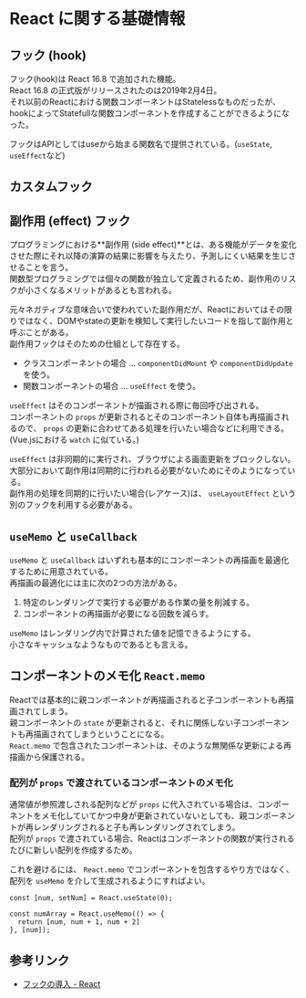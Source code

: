 # React に関する基礎情報

## フック (hook)

フック(hook)は React 16.8 で追加された機能。  
React 16.8 の正式版がリリースされたのは2019年2月4日。  
それ以前のReactにおける関数コンポーネントはStatelessなものだったが、hookによってStatefullな関数コンポーネントを作成することができるようになった。

フックはAPIとしてはuseから始まる関数名で提供されている。(`useState`, `useEffect`など)  

## カスタムフック

## 副作用 (effect) フック

プログラミングにおける**副作用 (side effect)**とは、ある機能がデータを変化させた際にそれ以降の演算の結果に影響を与えたり、予測しにくい結果を生じさせることを言う。  
関数型プログラミングでは個々の関数が独立して定義されるため、副作用のリスクが小さくなるメリットがあるとも言われる。  

元々ネガティブな意味合いで使われていた副作用だが、Reactにおいてはその限りではなく、DOMやstateの更新を検知して実行したいコードを指して副作用と呼ぶことがある。  
副作用フックはそのための仕組として存在する。  

- クラスコンポーネントの場合 ... `componentDidMount` や `componentDidUpdate` を使う。
- 関数コンポーネントの場合 ... `useEffect` を使う。

`useEffect` はそのコンポーネントが描画される際に毎回呼び出される。  
コンポーネントの `props` が更新されるとそのコンポーネント自体も再描画されるので、 `props` の更新に合わせてある処理を行いたい場合などに利用できる。(Vue.jsにおける `watch` に似ている。)

`useEffect` は非同期的に実行され、ブラウザによる画面更新をブロックしない。大部分において副作用は同期的に行われる必要がないためにそのようになっている。  
副作用の処理を同期的に行いたい場合(レアケース)は、 `useLayoutEffect` という別のフックを利用する必要がある。

## `useMemo` と `useCallback`

`useMemo` と `useCallback` はいずれも基本的にコンポーネントの再描画を最適化するために用意されている。  
再描画の最適化には主に次の2つの方法がある。

1. 特定のレンダリングで実行する必要がある作業の量を削減する。
2. コンポーネントの再描画が必要になる回数を減らす。

`useMemo` はレンダリング内で計算された値を記憶できるようにする。  
小さなキャッシュなようなものであるとも言える。

## コンポーネントのメモ化 `React.memo`

Reactでは基本的に親コンポーネントが再描画されると子コンポーネントも再描画されてしまう。  
親コンポーネントの `state` が更新されると、それに関係しない子コンポーネントも再描画されてしまうということになる。  
 `React.memo` で包含されたコンポーネントは、そのような無関係な更新による再描画から保護される。

 ### 配列が `props` で渡されているコンポーネントのメモ化

通常値が参照渡しされる配列などが `props` に代入されている場合は、コンポーネントをメモ化していてかつ中身が更新されていないとしても、親コンポーネントが再レンダリングされると子も再レンダリングされてしまう。  
配列が `props` で渡されている場合、Reactはコンポーネントの関数が実行されるたびに新しい配列を作成するため。  

これを避けるには、 `React.memo` でコンポーネントを包含するやり方ではなく、配列を `useMemo` を介して生成されるようにすればよい。

```
const [num, setNum] = React.useState(0);

const numArray = React.useMemo(() => {
  return [num, num + 1, num + 2]
}, [num]);
```

## 参考リンク

- [フックの導入 - React](https://ja.reactjs.org/docs/hooks-intro.html)
